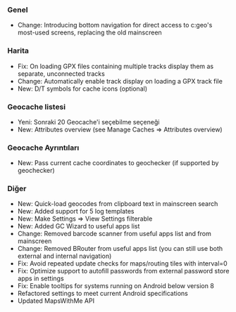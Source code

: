 ### Genel
- Change: Introducing bottom navigation for direct access to c:geo's most-used screens, replacing the old mainscreen

### Harita
- Fix: On loading GPX files containing multiple tracks display them as separate, unconnected tracks
- Change: Automatically enable track display on loading a GPX track file
- New: D/T symbols for cache icons (optional)

### Geocache listesi
- Yeni: Sonraki 20 Geocache'i seçebilme seçeneği
- New: Attributes overview (see Manage Caches => Attributes overview)

### Geocache Ayrıntıları
- New: Pass current cache coordinates to geochecker (if supported by geochecker)

### Diğer
- New: Quick-load geocodes from clipboard text in mainscreen search
- New: Added support for 5 log templates
- New: Make Settings => View Settings filterable
- New: Added GC Wizard to useful apps list
- Change: Removed barcode scanner from useful apps list and from mainscreen
- Change: Removed BRouter from useful apps list (you can still use both external and internal navigation)
- Fix: Avoid repeated update checks for maps/routing tiles with interval=0
- Fix: Optimize support to autofill passwords from external password store apps in settings
- Fix: Enable tooltips for systems running on Android below version 8
- Refactored settings to meet current Android specifications
- Updated MapsWithMe API
